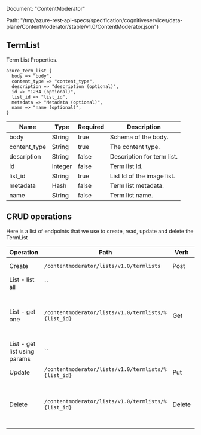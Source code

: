 Document: "ContentModerator"


Path: "/tmp/azure-rest-api-specs/specification/cognitiveservices/data-plane/ContentModerator/stable/v1.0/ContentModerator.json")

## TermList

Term List  Properties.

```puppet
azure_term_list {
  body => "body",
  content_type => "content_type",
  description => "description (optional)",
  id => "1234 (optional)",
  list_id => "list_id",
  metadata => "Metadata (optional)",
  name => "name (optional)",
}
```

| Name        | Type           | Required       | Description       |
| ------------- | ------------- | ------------- | ------------- |
|body | String | true | Schema of the body. |
|content_type | String | true | The content type. |
|description | String | false | Description for term list. |
|id | Integer | false | Term list Id. |
|list_id | String | true | List Id of the image list. |
|metadata | Hash | false | Term list metadata. |
|name | String | false | Term list name. |



## CRUD operations

Here is a list of endpoints that we use to create, read, update and delete the TermList

| Operation | Path | Verb | Description | OperationID |
| ------------- | ------------- | ------------- | ------------- | ------------- |
|Create|`/contentmoderator/lists/v1.0/termlists`|Post|Creates a Term List|ListManagementTermLists_Create|
|List - list all|``||||
|List - get one|`/contentmoderator/lists/v1.0/termlists/%{list_id}`|Get|Returns list Id details of the term list with list Id equal to list Id passed.|ListManagementTermLists_GetDetails|
|List - get list using params|``||||
|Update|`/contentmoderator/lists/v1.0/termlists/%{list_id}`|Put|Updates an Term List.|ListManagementTermLists_Update|
|Delete|`/contentmoderator/lists/v1.0/termlists/%{list_id}`|Delete|Deletes term list with the list Id equal to list Id passed.|ListManagementTermLists_Delete|
